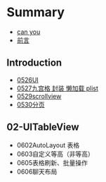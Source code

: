 # Summary

* [can you](can-you.md)
* [前言](README.md)

## Introduction
* [0526UI](0526ui.md)
* [0527九宫格 封装 懒加载 plist](0527九宫格-封装-懒加载-plist.md)
* [0529scrollview](0529scrollview.md)
* [0530分页](0530分页.md)

## 02-UITableView
* 0602AutoLayout 表格
* 0603自定义等高（非等高）
* 0605表格刷新、批量操作
* 0606聊天布局

